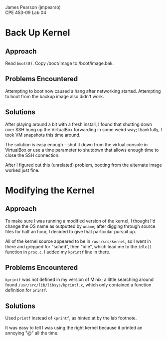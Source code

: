 James Pearson (jmpearso)  
CPE 453-09
Lab 04

# Back Up Kernel

## Approach

Read `boot(8)`.  Copy /boot/image to /boot/image.bak.

## Problems Encountered

Attempting to boot now caused a hang after networking started.  Attempting to
boot from the backup image also didn't work.

## Solutions

After playing around a bit with a fresh install, I found that shutting down
over SSH hung up the VirtualBox forwarding in some weird way; thankfully, I
took VM snapshots this time around.

The solution is easy enough - shut it down from the virtual console in
VirtualBox or use a time parameter to shutdown that allows enough time to close
the SSH connection.

After I figured out this (unrelated) problem, booting from the alternate image
worked just fine.

# Modifying the Kernel

## Approach

To make sure I was running a modified version of the kernel, I thought I'd
change the OS name as outputted by `uname`; after digging through source files
for half an hour, I decided to give that particular pursuit up.

All of the kernel source appeared to be in `/usr/src/kernel`, so I went in
there and grepped for "sched", then "idle", which lead me to the `idle()`
function in `proc.c`.  I added my `kprintf` line in there.

## Problems Encountered

`kprintf` was not defined in my version of Minix; a little searching around
found `/usr/src/lib/libsys/kprintf.c`, which only contained a function
definition for `printf`.

## Solutions

Used `printf` instead of `kprintf`, as hinted at by the lab footnote.

It was easy to tell I was using the right kernel because it printed an annoying
"@" all the time.

